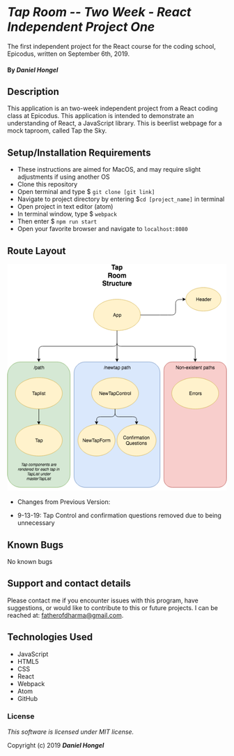 # _Tap Room -- Two Week - React Independent Project One_

 The first independent project for the React course for the coding school, Epicodus, written on September 6th, 2019.

#### By _**Daniel Hongel**_

## Description

This application is an two-week independent project from a React coding class at Epicodus. This application is intended to demonstrate an understanding of React, a JavaScript library. This is beerlist webpage for a mock taproom, called Tap the Sky. 

## Setup/Installation Requirements

* These instructions are aimed for MacOS, and may require slight adjustments if using another OS
* Clone this repository
* Open terminal and type $ `git clone [git link]`
* Navigate to project directory by entering $`cd [project_name]` in terminal
* Open project in text editor (atom)
* In terminal window, type $ `webpack`
* Then enter $ `npm run start`
* Open your favorite browser and navigate to `localhost:8080`

## Route Layout

![alt text](TapRoom-React.png)

* Changes from Previous Version:

* 9-13-19: Tap Control and confirmation questions removed due to being unnecessary 

## Known Bugs

No known bugs

## Support and contact details

Please contact me if you encounter issues with this program, have suggestions, or would like to contribute to this or future projects. I can be reached at:  fatherofdharma@gmail.com.

## Technologies Used

* JavaScript
* HTML5
* CSS
* React
* Webpack
* Atom
* GitHub

### License
_This software is licensed under MIT license._

Copyright (c) 2019 **_Daniel Hongel_**
